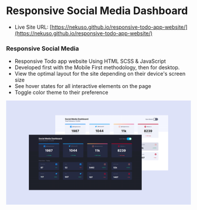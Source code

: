 # Responsive Social Media Dashboard

- Live Site URL: [https://nekuso.github.io/responsive-todo-app-website/](https://nekuso.github.io/responsive-todo-app-website/)

### Responsive Social Media 

- Responsive Todo app website Using HTML SCSS & JavaScript
- Developed first with the Mobile First methodology, then for desktop.
- View the optimal layout for the site depending on their device's screen size
- See hover states for all interactive elements on the page
- Toggle color theme to their preference

![preview img](/preview.png)